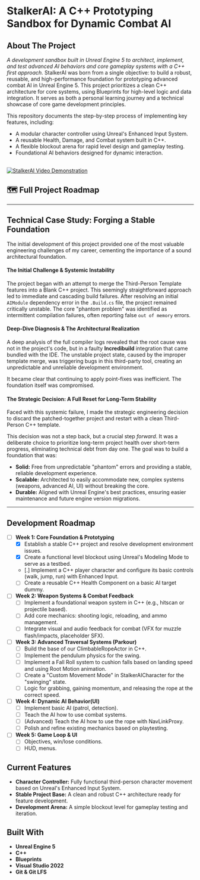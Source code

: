 # StalkerAI: A C++ Prototyping Sandbox for Dynamic Combat AI

## About The Project

*A development sandbox built in Unreal Engine 5 to architect, implement, and test advanced AI behaviors and core gameplay systems with a C++ first approach.*
StalkerAI was born from a single objective: to build a robust, reusable, and high-performance foundation for prototyping advanced combat AI in Unreal Engine 5. This project prioritizes a clean C++ architecture for core systems, using Blueprints for high-level logic and data integration. It serves as both a personal learning journey and a technical showcase of core game development principles.

This repository documents the step-by-step process of implementing key features, including:
* A modular character controller using Unreal's Enhanced Input System.
* A reusable Health, Damage, and Combat system built in C++.
* A flexible blockout arena for rapid level design and gameplay testing.
* Foundational AI behaviors designed for dynamic interaction.

<br>

<a href="[LINK PARA SEU VIDEO NO YOUTUBE]" title="Clique para ver a demonstração em vídeo">
  <img src="https://img.youtube.com/vi/[ID_DO_SEU_VIDEO]/maxresdefault.jpg" alt="StalkerAI Video Demonstration">
</a>

<br>

## 🗺️ Full Project Roadmap
-------------------------------------------------------
## Technical Case Study: Forging a Stable Foundation

The initial development of this project provided one of the most valuable engineering challenges of my career, cementing the importance of a sound architectural foundation.

#### The Initial Challenge & Systemic Instability

The project began with an attempt to merge the Third-Person Template features into a Blank C++ project. This seemingly straightforward approach led to immediate and cascading build failures. After resolving an initial `AIModule` dependency error in the `.Build.cs` file, the project remained critically unstable. The core "phantom problem" was identified as intermittent compilation failures, often reporting false `out of memory` errors.

#### Deep-Dive Diagnosis & The Architectural Realization

A deep analysis of the full compiler logs revealed that the root cause was not in the project's code, but in a faulty **Incredibuild** integration that came bundled with the IDE. The unstable project state, caused by the improper template merge, was triggering bugs in this third-party tool, creating an unpredictable and unreliable development environment.

It became clear that continuing to apply point-fixes was inefficient. The foundation itself was compromised.

#### The Strategic Decision: A Full Reset for Long-Term Stability

Faced with this systemic failure, I made the strategic engineering decision to discard the patched-together project and restart with a clean Third-Person C++ template.

This decision was not a step back, but a crucial step *forward*. It was a deliberate choice to prioritize long-term project health over short-term progress, eliminating technical debt from day one. The goal was to build a foundation that was:

* **Solid:** Free from unpredictable "phantom" errors and providing a stable, reliable development experience.
* **Scalable:** Architected to easily accommodate new, complex systems (weapons, advanced AI, UI) without breaking the core.
* **Durable:** Aligned with Unreal Engine's best practices, ensuring easier maintenance and future engine version migrations.

-------------------------------------------------------

## Development Roadmap

- [ ] **Week 1: Core Foundation & Prototyping**
  - [x] Establish a stable C++ project and resolve development environment issues.
  - [x] Create a functional level blockout using Unreal's Modeling Mode to serve as a testbed.
  - [.] Implement a C++ player character and configure its basic controls (walk, jump, run) with Enhanced Input.
  - [ ] Create a reusable C++ Health Component on a basic AI target dummy.

- [ ] **Week 2: Weapon Systems & Combat Feedback**
  - [ ] Implement a foundational weapon system in C++ (e.g., hitscan or projectile based).
  - [ ] Add core mechanics: shooting logic, reloading, and ammo management.
  - [ ] Integrate visual and audio feedback for combat (VFX for muzzle flash/impacts, placeholder SFX).

- [ ] **Week 3: Advanced Traversal Systems (Parkour)**
  - [ ] Build the base of our ClimbableRopeActor in C++.
  - [ ] Implement the pendulum physics for the swing.
  - [ ] Implement a Fall Roll system to cushion falls based on landing speed and using Root Motion animation.
  - [ ] Create a "Custom Movement Mode" in StalkerAICharacter for the "swinging" state.
  - [ ] Logic for grabbing, gaining momentum, and releasing the rope at the correct speed.

- [ ] **Week 4: Dynamic AI Behavior(UI)**
  - [ ] Implement basic AI (patrol, detection).
  - [ ] Teach the AI how to use combat systems.
  - [ ] (Advanced) Teach the AI how to use the rope with NavLinkProxy.
  - [ ] Polish and refine existing mechanics based on playtesting.

- [ ] **Week 5: Game Loop & UI**
  - [ ] Objectives, win/lose conditions.
  - [ ] HUD, menus.

## Current Features

* **Character Controller:** Fully functional third-person character movement based on Unreal's Enhanced Input System.
* **Stable Project Base:** A clean and robust C++ architecture ready for feature development.
* **Development Arena:** A simple blockout level for gameplay testing and iteration.

## Built With

* **Unreal Engine 5**
* **C++**
* **Blueprints**
* **Visual Studio 2022**
* **Git & Git LFS**